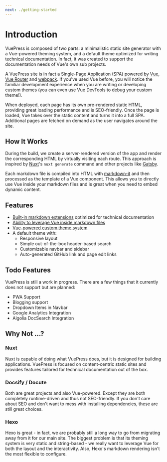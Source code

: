 ```yaml
---
next: ./getting-started
---
```


# Introduction

VuePress is composed of two parts: a minimalistic static site generator with a Vue-powered theming system, and a default theme optimized for writing technical documentation. In fact, it was created to support the documentation needs of Vue's own sub projects.

A VuePress site is in fact a Single-Page Application (SPA) powered by [Vue](http://vuejs.org/), [Vue Router](https://github.com/vuejs/vue-router) and [webpack](http://webpack.js.org/). If you've used Vue before, you will notice the familiar development experience when you are writing or developing custom themes (you can even use Vue DevTools to debug your custom theme!).

When deployed, each page has its own pre-rendered static HTML, providing great loading performance and is SEO-friendly. Once the page is loaded, Vue takes over the static content and turns it into a full SPA. Additional pages are fetched on demand as the user navigates around the site.

## How It Works

During the build, we create a server-rendered version of the app and render the corresponding HTML by virtually visiting each route. This approach is inspired by [Nuxt](https://nuxtjs.org/)'s `nuxt generate` command and other projects like [Gatsby](https://www.gatsbyjs.org/).

Each markdown file is compiled into HTML with [markdown-it](https://github.com/markdown-it/markdown-it) and then processed as the template of a Vue component. This allows you to directly use Vue inside your markdown files and is great when you need to embed dynamic content.

## Features

- [Built-in markdown extensions](./markdown.md) optimized for technical documentation
- [Ability to leverage Vue inside markdown files](./using-vue.md)
- [Vue-powered custom theme system](./custom-thems)
- A default theme with:
  - Responsive layout
  - Simple out-of-the-box header-based search
  - Customizable navbar and sidebar
  - Auto-generated GitHub link and page edit links

## Todo Features

VuePress is still a work in progress. There are a few things that it currently does not support but are planned:

- PWA Support
- Blogging support
- Dropdown Items in Navbar
- Google Analytics Integration
- Algolia DocSearch Integration

## Why Not ...?

### Nuxt

Nuxt is capable of doing what VuePress does, but it is designed for building applications. VuePress is focused on content-centric static sites and provides features tailored for technical documentation out of the box.

### Docsify / Docute

Both are great projects and also Vue-powered. Except they are both completely runtime-driven and thus not SEO-friendly. If you don't care about SEO and don't want to mess with installing dependencies, these are still great choices.

### Hexo

Hexo is great - in fact, we are probably still a long way to go from migrating away from it for our main site. The biggest problem is that its theming system is very static and string-based - we really want to leverage Vue for both the layout and the interactivity. Also, Hexo's markdown rendering isn't the most flexible to configure.
